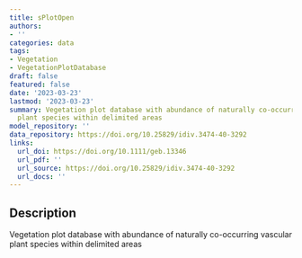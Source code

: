```yaml
---
title: sPlotOpen
authors:
- ''
categories: data
tags:
- Vegetation
- VegetationPlotDatabase
draft: false
featured: false
date: '2023-03-23'
lastmod: '2023-03-23'
summary: Vegetation plot database with abundance of naturally co-occurring vascular
  plant species within delimited areas
model_repository: ''
data_repository: https://doi.org/10.25829/idiv.3474-40-3292
links:
  url_doi: https://doi.org/10.1111/geb.13346
  url_pdf: ''
  url_source: https://doi.org/10.25829/idiv.3474-40-3292
  url_docs: ''
---
```


## Description

Vegetation plot database with abundance of naturally co-occurring vascular plant species within delimited areas

